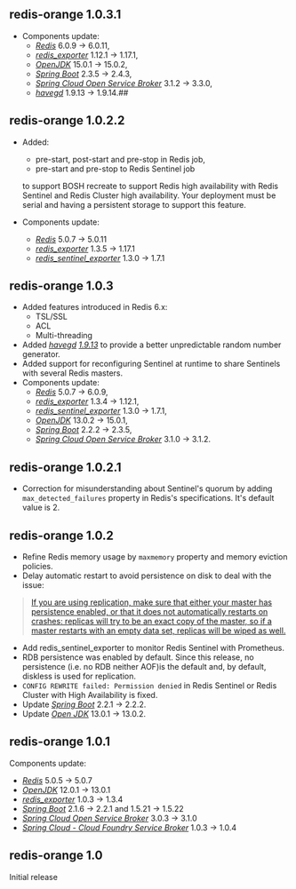 ## redis-orange 1.0.3.1

- Components update:
  - [*Redis*](https://redis.io/) 6.0.9 -> 6.0.11,
  - [*redis_exporter*](https://github.com/oliver006/redis_exporter) 1.12.1 -> 1.17.1,
  - [*OpenJDK*](https://openjdk.java.net/) 15.0.1 -> 15.0.2,
  - [*Spring Boot*](https://spring.io/projects/spring-boot) 2.3.5 -> 2.4.3,
  - [*Spring Cloud Open Service Broker*](https://spring.io/projects/spring-cloud-open-service-broker) 3.1.2 -> 3.3.0,
  - [*havegd*](https://www.issihosts.com/haveged/) 1.9.13 -> 1.9.14.## 

## redis-orange 1.0.2.2

- Added:
  - pre-start, post-start and pre-stop in Redis job,
  - pre-start and pre-stop to Redis Sentinel job
  
  to support BOSH recreate to support Redis high availability with Redis Sentinel and Redis Cluster high availability. Your deployment must be serial and having a persistent storage to support this feature.
- Components update:
  - [*Redis*](https://redis.io/) 5.0.7 -> 5.0.11
  - [*redis_exporter*](https://github.com/oliver006/redis_exporter) 1.3.5 -> 1.17.1
  - [*redis_sentinel_exporter*](https://github.com/leominov/redis_sentinel_exporter) 1.3.0 -> 1.7.1

## redis-orange 1.0.3

- Added features introduced in Redis 6.x:
  - TSL/SSL
  - ACL
  - Multi-threading
- Added [*havegd*](https://www.issihosts.com/haveged/) [*1.9.13*](https://github.com/jirka-h/haveged/releases/tag/v1.9.13) to provide a better unpredictable random number generator.
- Added support for reconfiguring Sentinel at runtime to share Sentinels with several Redis masters.
- Components update:
  - [*Redis*](https://redis.io/) 5.0.7 -> 6.0.9,
  - [*redis_exporter*](https://github.com/oliver006/redis_exporter) 1.3.4 -> 1.12.1,
  - [*redis_sentinel_exporter*](https://github.com/leominov/redis_sentinel_exporter) 1.3.0 -> 1.7.1,
  - [*OpenJDK*](https://openjdk.java.net/) 13.0.2 -> 15.0.1,
  - [*Spring Boot*](https://spring.io/projects/spring-boot) 2.2.2 -> 2.3.5,
  - [*Spring Cloud Open Service Broker*](https://spring.io/projects/spring-cloud-open-service-broker) 3.1.0 -> 3.1.2.

## redis-orange 1.0.2.1

- Correction for misunderstanding about Sentinel's quorum by adding `max_detected_failures` property in Redis's specifications. It's default value is 2.

## redis-orange 1.0.2

- Refine Redis memory usage by `maxmemory` property and memory eviction policies.
- Delay automatic restart to avoid persistence on disk to deal with the issue:
> [If you are using replication, make sure that either your master has persistence enabled, or that it does not automatically restarts on crashes: replicas will try to be an exact copy of the master, so if a master restarts with an empty data set, replicas will be wiped as well.](https://redis.io/topics/admin)
- Add redis_sentinel_exporter to monitor Redis Sentinel with Prometheus.
- RDB persistence was enabled by default. Since this release, no persistence (i.e. no RDB neither AOF)is the default and, by default, diskless is used for replication.
- `CONFIG REWRITE failed: Permission denied` in Redis Sentinel or Redis Cluster with High Availability is fixed.
- Update [*Spring Boot*](https://spring.io/projects/spring-boot) 2.2.1 -> 2.2.2.
- Update [*Open JDK*](https://jdk.java.net/) 13.0.1 -> 13.0.2.

## redis-orange 1.0.1

Components update:
- [*Redis*](https://redis.io/) 5.0.5 -> 5.0.7
- [*OpenJDK*](https://openjdk.java.net/) 12.0.1 -> 13.0.1
- [*redis_exporter*](https://github.com/oliver006/redis_exporter) 1.0.3 -> 1.3.4
- [*Spring Boot*](https://spring.io/projects/spring-boot) 2.1.6 -> 2.2.1 and 1.5.21 -> 1.5.22
- [*Spring Cloud Open Service Broker*](https://spring.io/projects/spring-cloud-open-service-broker) 3.0.3 -> 3.1.0
- [*Spring Cloud - Cloud Foundry Service Broker*](https://spring.io/projects/spring-cloud-cloudfoundry-service-broker) 1.0.3 -> 1.0.4

## redis-orange 1.0

Initial release
